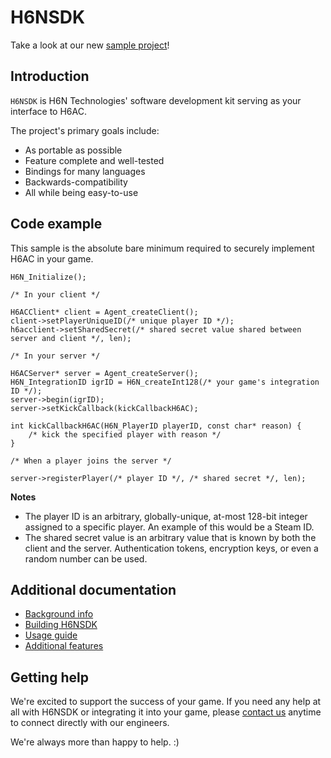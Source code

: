 # H6NSDK

Take a look at our new [sample project](https://github.com/H6NTechnologies/Sample-AssaultCube/)!


## Introduction

`H6NSDK` is H6N Technologies' software development kit serving as your interface to H6AC.

The project's primary goals include:
 - As portable as possible
 - Feature complete and well-tested
 - Bindings for many languages
 - Backwards-compatibility
 - All while being easy-to-use

## Code example

This sample is the absolute bare minimum required to securely implement H6AC in your game.

```
H6N_Initialize();

/* In your client */

H6ACClient* client = Agent_createClient();
client->setPlayerUniqueID(/* unique player ID */);
h6acclient->setSharedSecret(/* shared secret value shared between server and client */, len);

/* In your server */

H6ACServer* server = Agent_createServer();
H6N_IntegrationID igrID = H6N_createInt128(/* your game's integration ID */);
server->begin(igrID);
server->setKickCallback(kickCallbackH6AC);

int kickCallbackH6AC(H6N_PlayerID playerID, const char* reason) {
    /* kick the specified player with reason */
}

/* When a player joins the server */

server->registerPlayer(/* player ID */, /* shared secret */, len);

```

**Notes**
 - The player ID is an arbitrary, globally-unique, at-most 128-bit integer assigned to a specific player.  An example of this would be a Steam ID.
 - The shared secret value is an arbitrary value that is known by both the client and the server.  Authentication tokens, encryption keys, or even a random number can be used.


## Additional documentation
 - [Background info](docs/BACKGROUND.md)
 - [Building H6NSDK](docs/BUILDING.md)
 - [Usage guide](docs/USAGE.md)
 - [Additional features](docs/FEATURES.md)


## Getting help


We're excited to support the success of your game.  If you need any help at all with H6NSDK or integrating it into your game, please [contact us](https://h6ntechnologies.com/contact-us/business/index.html) anytime to connect directly with our engineers.  


We're always more than happy to help. :)

